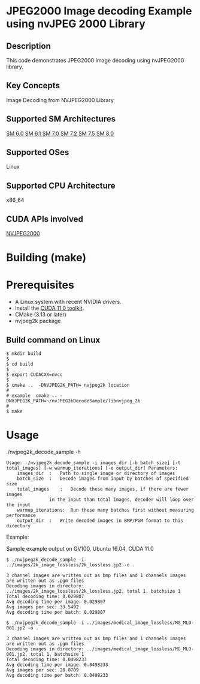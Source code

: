 # JPEG2000 Image decoding Example using nvJPEG 2000 Library

## Description

This code demonstrates JPEG2000 Image decoding using nvJPEG2000 library.

## Key Concepts

Image Decoding from NVJPEG2000 Library

## Supported SM Architectures

  [SM 6.0 ](https://developer.nvidia.com/cuda-gpus)  [SM 6.1 ](https://developer.nvidia.com/cuda-gpus)  [SM 7.0 ](https://developer.nvidia.com/cuda-gpus)  [SM 7.2 ](https://developer.nvidia.com/cuda-gpus)  [SM 7.5 ](https://developer.nvidia.com/cuda-gpus) [SM 8.0 ](https://developer.nvidia.com/cuda-gpus)

## Supported OSes

Linux

## Supported CPU Architecture

x86_64

## CUDA APIs involved

[NVJPEG2000](https://docs.nvidia.com/cuda/nvjpeg2000/index.html)


# Building (make)

# Prerequisites
- A Linux system with recent NVIDIA drivers.
- Install the [CUDA 11.0 toolkit](https://developer.nvidia.com/cuda-downloads).
- CMake (3.13 or later)
- nvjpeg2k package


## Build command on Linux
```
$ mkdir build
$
$ cd build 
$
$ export CUDACXX=nvcc
$
$ cmake ..  -DNVJPEG2K_PATH= nvjpeg2k location
#
# example  cmake .. -DNVJPEG2K_PATH=~/nvJPEG2kDecodeSample/libnvjpeg_2k
#
$ make
```



# Usage
./nvjpeg2k_decode_sample -h

```
Usage: ./nvjpeg2k_decode_sample -i images_dir [-b batch_size] [-t total_images] [-w warmup_iterations] [-o output_dir] Parameters: 
	images_dir	:	Path to single image or directory of images
	batch_size	:	Decode images from input by batches of specified size
	total_images	:	Decode these many images, if there are fewer images 
				in the input than total images, decoder will loop over the input
	warmup_iterations:	Run these many batches first without measuring performance
	output_dir	:	Write decoded images in BMP/PGM format to this directory

```
Example:

Sample example output on GV100, Ubuntu 16.04, CUDA 11.0

```
$ ./nvjpeg2k_decode_sample -i ../images/2k_image_lossless/2k_lossless.jp2 -o .
```

```
3 channel images are written out as bmp files and 1 channels images are written out as .pgm files
Decoding images in directory: ../images/2k_image_lossless/2k_lossless.jp2, total 1, batchsize 1
Total decoding time: 0.029807
Avg decoding time per image: 0.029807
Avg images per sec: 33.5492
Avg decoding time per batch: 0.029807

```

```
$ ./nvjpeg2k_decode_sample -i ../images/medical_image_lossless/MG_MLO-001.jp2 -o .

```

```
3 channel images are written out as bmp files and 1 channels images are written out as .pgm files
Decoding images in directory: ../images/medical_image_lossless/MG_MLO-001.jp2, total 1, batchsize 1
Total decoding time: 0.0498233
Avg decoding time per image: 0.0498233
Avg images per sec: 20.0709
Avg decoding time per batch: 0.0498233

```